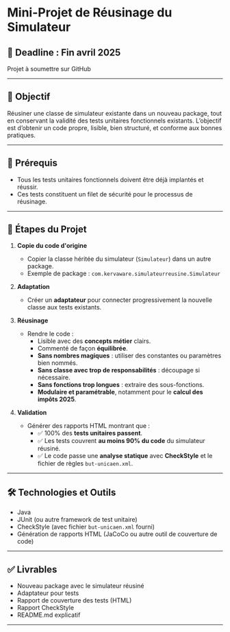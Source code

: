 # Mini-Projet de Réusinage du Simulateur

## 📅 Deadline : Fin avril 2025  
Projet à soumettre sur GitHub

---

## 🎯 Objectif

Réusiner une classe de simulateur existante dans un nouveau package, tout en conservant la validité des tests unitaires fonctionnels existants. L’objectif est d’obtenir un code propre, lisible, bien structuré, et conforme aux bonnes pratiques.

---

## 🧪 Prérequis

- Tous les tests unitaires fonctionnels doivent être déjà implantés et réussir.
- Ces tests constituent un filet de sécurité pour le processus de réusinage.

---

## 📁 Étapes du Projet

1. **Copie du code d'origine**
   - Copier la classe héritée du simulateur (`Simulateur`) dans un autre package.
   - Exemple de package : `com.kervaware.simulateurreusine.Simulateur`

2. **Adaptation**
   - Créer un **adaptateur** pour connecter progressivement la nouvelle classe aux tests existants.

3. **Réusinage**
   - Rendre le code :
     - Lisible avec des **concepts métier** clairs.
     - Commenté de façon **équilibrée**.
     - **Sans nombres magiques** : utiliser des constantes ou paramètres bien nommés.
     - **Sans classe avec trop de responsabilités** : découpage si nécessaire.
     - **Sans fonctions trop longues** : extraire des sous-fonctions.
     - **Modulaire et paramétrable**, notamment pour le **calcul des impôts 2025**.

4. **Validation**
   - Générer des rapports HTML montrant que :
     - ✅ 100% des **tests unitaires passent**.
     - ✅ Les tests couvrent **au moins 90% du code** du simulateur réusiné.
     - ✅ Le code passe une **analyse statique** avec **CheckStyle** et le fichier de règles `but-unicaen.xml`.

---

## 🛠 Technologies et Outils

- Java
- JUnit (ou autre framework de test unitaire)
- CheckStyle (avec fichier `but-unicaen.xml` fourni)
- Génération de rapports HTML (JaCoCo ou autre outil de couverture de code)

---

## ✅ Livrables

- Nouveau package avec le simulateur réusiné
- Adaptateur pour tests
- Rapport de couverture des tests (HTML)
- Rapport CheckStyle
- README.md explicatif

---





